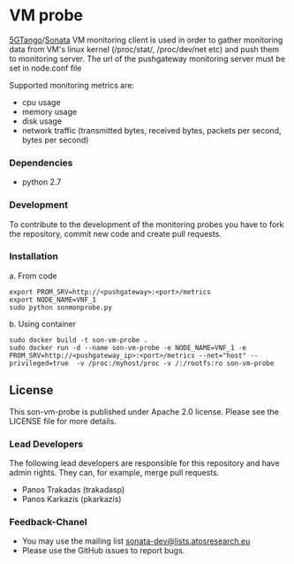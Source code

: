 # VM probe 
[5GTango](http://5gtango.eu)/[Sonata](http://sonata-nfv.eu) VM monitoring client is used in order to gather monitoring data from VM's linux kernel (/proc/stat/, /proc/dev/net etc) and push them to monitoring server. 
The url of the pushgateway monitoring server must be set in node.conf file 

Supported monitoring metrics are:
 * cpu usage
 * memory usage
 * disk usage 
 * network traffic (transmitted bytes, received bytes, packets per second, bytes per second)

### Dependencies
 * python 2.7
 
 
### Development
To contribute to the development of the monitoring probes you have to fork the repository, commit new code and create pull requests.


### Installation
a. From code
```
export PROM_SRV=http://<pushgateway>:<port>/metrics
export NODE_NAME=VNF_1
sudo python sonmonprobe.py
```

b. Using container
```
sudo docker build -t son-vm-probe .
sudo docker run -d --name son-vm-probe -e NODE_NAME=VNF_1 -e PROM_SRV=http://<pushgateway_ip>:<port>/metrics --net="host" --privileged=true  -v /proc:/myhost/proc -v /:/rootfs:ro son-vm-probe
```


## License
This son-vm-probe is published under Apache 2.0 license. Please see the LICENSE file for more details.

### Lead Developers
The following lead developers are responsible for this repository and have admin rights. They can, for example, merge pull requests.

 * Panos Trakadas  (trakadasp)
 * Panos Karkazis  (pkarkazis)

### Feedback-Chanel

* You may use the mailing list sonata-dev@lists.atosresearch.eu
* Please use the GitHub issues to report bugs.
